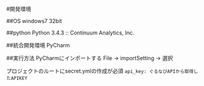 #開発環境

##OS
windows7 32bit

##python
Python 3.4.3 :: Continuum Analytics, Inc.

##統合開発環境
PyCharm

##実行方法
PyCharmにインポートする
File -> importSetting -> 選択

プロジェクトのルートにsecret.ymlの作成が必須
`
api_key: ぐるなびAPIから取得したAPIKEY
`